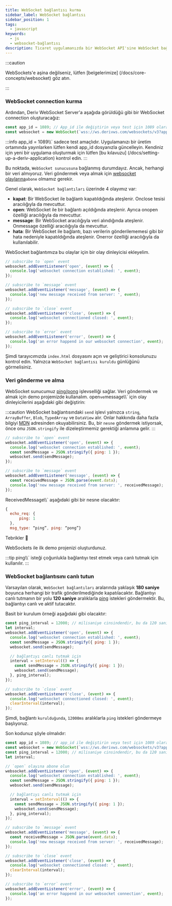 ```yaml
---
title: WebSocket bağlantısı kurma
sidebar_label: WebSocket bağlantısı
sidebar_position: 1
tags:
  - javascript
keywords:
  - js
  - websocket-bağlantısı
description: Ticaret uygulamanızda bir WebSocket API'sine WebSocket bağlantısının nasıl kurulacağına ilişkin bir kılavuz.
---
```


:::caution

WebSockets'e aşina değilseniz, lütfen [belgelerimize] (/docs/core-concepts/websocket) göz atın.

:::

### WebSocket connection kurma

<!-- To create a websocket connection, we want to use the Deriv websocket URL with an `app_id`. You can create your own app_id within your [dashboard](/dashboard) or keep the default `1089` app_id for testing. Keep in mind that eventually, you should make your own app_id. Especially if you would like to monetize your application. -->

Ardından, Deriv WebSocket Server'a aşağıda görüldüğü gibi bir WebSocket connection oluşturacağız:

```js title="index.js" showLineNumbers
const app_id = 1089; // App_id ile değiştirin veya test için 1089 olarak bırakın.
const websocket = new WebSocket(`wss://ws.derivws.com/websockets/v3?app_id=${app_id}`);
```

:::info
app_id = 1089\\\\\` sadece test amaçlıdır. Uygulamanızı bir üretim ortamında yayınlarken lütfen kendi app_id dosyanızla güncelleyin. Kendiniz için yeni bir uygulama oluşturmak için lütfen [bu kılavuzu] (/docs/setting-up-a-deriv-application) kontrol edin.
:::

Bu noktada, `WebSocket sunucusuna` bağlanmış durumdayız. Ancak, herhangi bir veri almıyoruz. Veri göndermek veya almak için <a href="https://developer.mozilla.org/en-US/docs/Web/API/WebSocket#events" target="_blank">websocket olaylarına</a>`abone` olmamız gerekir.

Genel olarak, `WebSocket bağlantıları` üzerinde 4 olayımız var:

- **kapat**:
  Bir WebSocket ile bağlantı kapatıldığında ateşlenir. Onclose tesisi aracılığıyla da mevcuttur.
- **open**:
  WebSocket ile bir bağlantı açıldığında ateşlenir. Ayrıca onopen özelliği aracılığıyla da mevcuttur.
- **message**:
  Bir WebSocket aracılığıyla veri alındığında ateşlenir. Onmessage özelliği aracılığıyla da mevcuttur.
- **hata**:
  Bir WebSocket ile bağlantı, bazı verilerin gönderilememesi gibi bir hata nedeniyle kapatıldığında ateşlenir. Onerror özelliği aracılığıyla da kullanılabilir.

WebSocket bağlantımıza bu olaylar için bir olay dinleyicisi ekleyelim.

```js title="index.js" showLineNumbers
// subscribe to `open` event
websocket.addEventListener('open', (event) => {
  console.log('websocket connection established: ', event);
});

// subscribe to `message` event
websocket.addEventListener('message', (event) => {
  console.log('new message received from server: ', event);
});

// subscribe to `close` event
websocket.addEventListener('close', (event) => {
  console.log('websocket connectioned closed: ', event);
});

// subscribe to `error` event
websocket.addEventListener('error', (event) => {
  console.log('an error happend in our websocket connection', event);
});
```

Şimdi tarayıcımızda `index.html` dosyasını açın ve geliştirici konsolunuzu kontrol edin. Yalnızca `WebSocket bağlantısı kuruldu` günlüğünü görmelisiniz.

### Veri gönderme ve alma

WebSocket sunucumuz <a href="/api-explorer#ping" target="_blank" rel="noopener noreferrer">ping/pong</a> işlevselliği sağlar. Veri göndermek ve almak için demo projemizde kullanalım. open`ve`message\\\\\` için olay dinleyicilerini aşağıdaki gibi değiştirin:

:::caution
WebSocket bağlantısındaki `send` işlevi yalnızca `string`, `ArrayBuffer`, `Blob`, `TypedArray` ve `DataView` alır. Onlar hakkında daha fazla bilgiyi [MDN](https://developer.mozilla.org/en-US/docs/Web/API/WebSocket/send) adresinden okuyabilirsiniz. Bu, bir `nesne` göndermek istiyorsak, önce onu `JSON.stringify` ile dizeleştirmemiz gerektiği anlamına gelir.
:::

```js title="index.js" showLineNumbers
// subscribe to `open` event
websocket.addEventListener('open', (event) => {
  console.log('websocket connection established: ', event);
  const sendMessage = JSON.stringify({ ping: 1 });
  websocket.send(sendMessage);
});

// subscribe to `message` event
websocket.addEventListener('message', (event) => {
  const receivedMessage = JSON.parse(event.data);
  console.log('new message received from server: ', receivedMessage);
});
```

ReceivedMessage\\\\\` aşağıdaki gibi bir nesne olacaktır:

```js showLineNumbers
{
  echo_req: {
      ping: 1
  },
  msg_type: “ping”, ping: “pong”}


```

Tebrikler :tada:

WebSockets ile ilk demo projenizi oluşturdunuz.

:::tip
ping\\\\\` isteği çoğunlukla bağlantıyı test etmek veya canlı tutmak için kullanılır.
:::

### WebSocket bağlantısını canlı tutun

Varsayılan olarak, `WebSocket bağlantıları` aralarında yaklaşık **180 saniye** boyunca herhangi bir trafik gönderilmediğinde kapatılacaktır. Bağlantıyı canlı tutmanın bir yolu **120 saniye** aralıklarla [ping](/api-explorer#ping) istekleri göndermektir. Bu, bağlantıyı canlı ve aktif tutacaktır.

Basit bir kurulum örneği aşağıdaki gibi olacaktır:

```js title="index.js" showLineNumbers
const ping_interval = 12000; // milisaniye cinsindendir, bu da 120 saniyeye eşittir
let interval;
websocket.addEventListener('open', (event) => {
  console.log('websocket connection established: ', event);
  const sendMessage = JSON.stringify({ ping: 1 });
  websocket.send(sendMessage);

  // bağlantıyı canlı tutmak için
  interval = setInterval(() => {
    const sendMessage = JSON.stringify({ ping: 1 });
    websocket.send(sendMessage);
  }, ping_interval);
});

// subscribe to `close` event
websocket.addEventListener('close', (event) => {
  console.log('websocket connectioned closed: ', event);
  clearInterval(interval);
});
```

Şimdi, bağlantı `kurulduğunda`, `12000ms` aralıklarla `ping` istekleri göndermeye başlıyoruz.

Son kodunuz şöyle olmalıdır:

```js title="index.js" showLineNumbers
const app_id = 1089; // app_id ile değiştirin veya test için 1089 olarak bırakın.
const websocket = new WebSocket(`wss://ws.derivws.com/websockets/v3?app_id=${app_id}`);
const ping_interval = 12000; // milisaniye cinsindendir, bu da 120 saniyeye eşittir
let interval;

// `open` olayına abone olun
websocket.addEventListener('open', (event) => {
  console.log('websocket connection established: ', event);
  const sendMessage = JSON.stringify({ ping: 1 });
  websocket.send(sendMessage);

  // bağlantıyı canlı tutmak için
  interval = setInterval(() => {
    const sendMessage = JSON.stringify({ ping: 1 });
    websocket.send(sendMessage);
  }, ping_interval);
});

// subscribe to `message` event
websocket.addEventListener('message', (event) => {
  const receivedMessage = JSON.parse(event.data);
  console.log('new message received from server: ', receivedMessage);
});

// subscribe to `close` event
websocket.addEventListener('close', (event) => {
  console.log('websocket connectioned closed: ', event);
  clearInterval(interval);
});

// subscribe to `error` event
websocket.addEventListener('error', (event) => {
  console.log('an error happend in our websocket connection', event);
});
```
